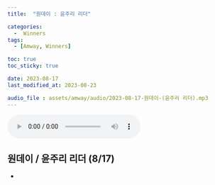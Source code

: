 ```yaml
---
title:  "원데이 : 윤주리 리더" 

categories:
  -  Winners
tags:
  - [Amway, Winners]

toc: true
toc_sticky: true

date: 2023-08-17
last_modified_at: 2023-08-23

audio_file : assets/amway/audio/2023-08-17-원데이-(윤주리 리더).mp3
---
```


<audio src="{{ page.audio_file | relative_url }}" controls loop></audio>

## 원데이 / 윤주리 리더 (8/17)

+ 